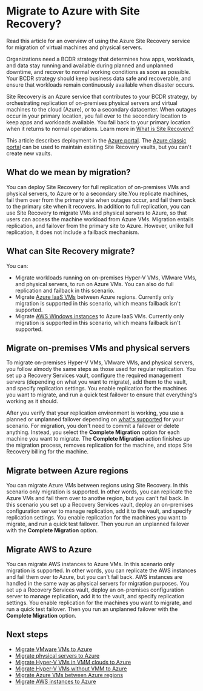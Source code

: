 <properties
    pageTitle="Migrate to Azure with Site Recovery | Azure"
    description="This article provides an overview of migrating VMs and physical servers to Azure with Azure Site Recovery"
    services="site-recovery"
    documentationcenter=""
    author="rayne-wiselman"
    manager="jwhit"
    editor="" />
<tags
    ms.assetid="c413efcd-d750-4b22-b34b-15bcaa03934a"
    ms.service="site-recovery"
    ms.workload="backup-recovery"
    ms.tgt_pltfrm="na"
    ms.devlang="na"
    ms.topic="get-started-article"
    ms.date="01/04/2017"
    wacn.date=""
    ms.author="raynew" />

# Migrate to Azure with Site Recovery?

Read this article for an overview of using the Azure Site Recovery service for migration of virtual machines and physical servers.

Organizations need a BCDR strategy that determines how apps, workloads, and data stay running and available during planned and unplanned downtime, and recover to normal working conditions as soon as possible. Your BCDR strategy should keep business data safe and recoverable, and ensure that workloads remain continuously available when disaster occurs.

Site Recovery is an Azure service that contributes to your BCDR strategy, by orchestrating replication of on-premises physical servers and virtual machines to the cloud (Azure), or to a secondary datacenter. When outages occur in your primary location, you fail over to the secondary location to keep apps and workloads available. You fail back to your primary location when it returns to normal operations. Learn more in [What is Site Recovery?](/documentation/articles/site-recovery-overview/)

This article describes deployment in the [Azure portal](https://portal.azure.cn). The [Azure classic portal](https://manage.windowsazure.cn/) can be used to maintain existing Site Recovery vaults, but you can't create new vaults.



## What do we mean by migration?

You can deploy Site Recovery for full replication of on-premises VMs and physical servers, to Azure or to a secondary site.You replicate machines, fail them over from the primary site when outages occur, and fail them back to the primary site when it recovers. In addition to full replication, you can use Site Recovery to migrate VMs and physical servers to Azure, so that users can access the machine workload from Azure VMs. Migration entails replication, and failover from the primary site to Azure. However, unlike full replication, it does not include a failback mechanism.

## What can Site Recovery migrate?

You can:

- Migrate workloads running on on-premises Hyper-V VMs, VMware VMs, and physical servers, to run on Azure VMs. You can also do full replication and failback in this scenario.
- Migrate [Azure IaaS VMs](/documentation/articles/site-recovery-migrate-azure-to-azure/) between Azure regions. Currently only migration is supported in this scenario, which means failback isn't supported.
- Migrate [AWS Windows instances](/documentation/articles/site-recovery-migrate-aws-to-azure/) to Azure IaaS VMs. Currently only migration is supported in this scenario, which means failback isn't supported.

## Migrate on-premises VMs and physical servers

To migrate on-premises Hyper-V VMs, VMware VMs, and physical servers, you follow almody the same steps as those used for regular replication. You set up a Recovery Services vault, configure the required management servers (depending on what you want to migrate), add them to the vault, and specify replication settings. You enable replication for the machines you want to migrate, and run a quick test failover to ensure that everything's working as it should.

After you verify that your replication environment is working, you use a planned or unplanned failover depending on [what's supported](/documentation/articles/site-recovery-failover/#failover-and-failback) for your scenario. For migration, you don't need to commit a failover or delete anything. Instead, you select the **Complete Migration** option for each machine you want to migrate. The **Complete Migration** action finishes up the migration process, removes replication for the machine, and stops Site Recovery billing for the machine.

## Migrate between Azure regions

You can migrate Azure VMs between regions using Site Recovery. In this scenario only migration is supported. In other words, you can replicate the Azure VMs and fail them over to anothe region, but you can't fail back. In this scenario you set up a Recovery Services vault, deploy an on-premises configuration server to manage replication, add it to the vault, and specify replication settings. You enable replication for the machines you want to migrate, and run a quick test failover. Then you run an unplanned failover with the **Complete Migration** option.

## Migrate AWS to Azure

You can migrate AWS instances to Azure VMs. In this scenario only migration is supported. In other words, you can replicate the AWS instances and fail them over to Azure, but you can't fail back. AWS instances are handled in the same way as physical servers for migration purposes. You set up a Recovery Services vault, deploy an on-premises configuration server to manage replication, add it to the vault, and specify replication settings. You enable replication for the machines you want to migrate, and run a quick test failover. Then you run an unplanned failover with the **Complete Migration** option.




## Next steps

- [Migrate VMware VMs to Azure](/documentation/articles/site-recovery-vmware-to-azure/)
- [Migrate physical servers to Azure](/documentation/articles/site-recovery-vmware-to-azure/)
- [Migrate Hyper-V VMs in VMM clouds to Azure](/documentation/articles/site-recovery-vmm-to-azure/)
- [Migrate Hyper-V VMs without VMM to Azure](/documentation/articles/site-recovery-hyper-v-site-to-azure/)
- [Migrate Azure VMs between Azure regions](/documentation/articles/site-recovery-migrate-azure-to-azure/)
- [Migrate AWS instances to Azure](/documentation/articles/site-recovery-migrate-aws-to-azure/)
